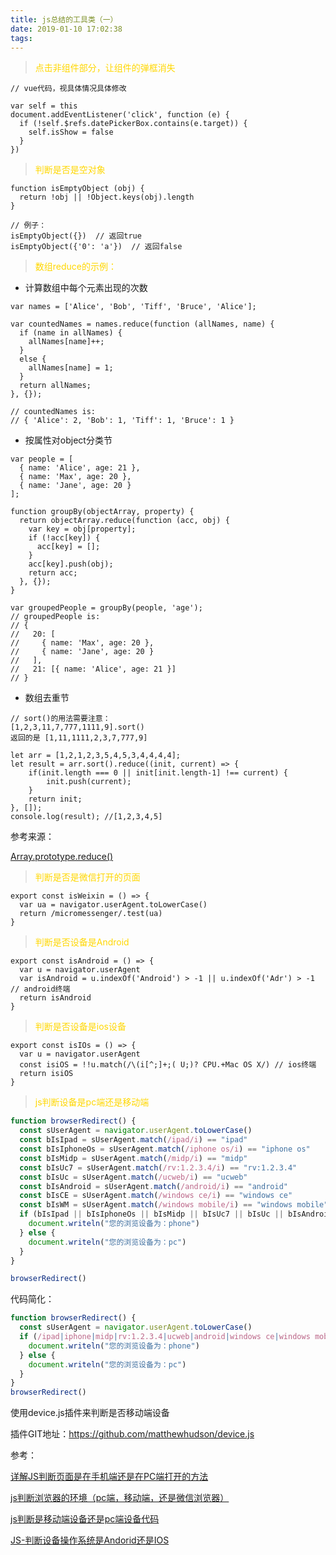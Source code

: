 ```yaml
---
title: js总结的工具类（一）
date: 2019-01-10 17:02:38
tags:
---
```


> <font color="gold">点击非组件部分，让组件的弹框消失</font>

```
// vue代码，视具体情况具体修改

var self = this
document.addEventListener('click', function (e) {
  if (!self.$refs.datePickerBox.contains(e.target)) {
    self.isShow = false
  }
})

```

> <font color="gold">判断是否是空对象</font>

```
function isEmptyObject (obj) {
  return !obj || !Object.keys(obj).length
}

// 例子：
isEmptyObject({})  // 返回true
isEmptyObject({'0': 'a'})  // 返回false
```

> <font color="gold">数组reduce的示例：</font>
- 计算数组中每个元素出现的次数
```
var names = ['Alice', 'Bob', 'Tiff', 'Bruce', 'Alice'];

var countedNames = names.reduce(function (allNames, name) { 
  if (name in allNames) {
    allNames[name]++;
  }
  else {
    allNames[name] = 1;
  }
  return allNames;
}, {});

// countedNames is:
// { 'Alice': 2, 'Bob': 1, 'Tiff': 1, 'Bruce': 1 }
```
- 按属性对object分类节
```
var people = [
  { name: 'Alice', age: 21 },
  { name: 'Max', age: 20 },
  { name: 'Jane', age: 20 }
];

function groupBy(objectArray, property) {
  return objectArray.reduce(function (acc, obj) {
    var key = obj[property];
    if (!acc[key]) {
      acc[key] = [];
    }
    acc[key].push(obj);
    return acc;
  }, {});
}

var groupedPeople = groupBy(people, 'age');
// groupedPeople is:
// { 
//   20: [
//     { name: 'Max', age: 20 }, 
//     { name: 'Jane', age: 20 }
//   ], 
//   21: [{ name: 'Alice', age: 21 }] 
// }
```

- 数组去重节
```
// sort()的用法需要注意：
[1,2,3,11,7,777,1111,9].sort()
返回的是 [1,11,1111,2,3,7,777,9]

let arr = [1,2,1,2,3,5,4,5,3,4,4,4,4];
let result = arr.sort().reduce((init, current) => {
    if(init.length === 0 || init[init.length-1] !== current) {
        init.push(current);
    }
    return init;
}, []);
console.log(result); //[1,2,3,4,5]
```
参考来源：

[Array.prototype.reduce()](https://developer.mozilla.org/zh-CN/docs/Web/JavaScript/Reference/Global_Objects/Array/Reduce)

> <font color="gold">判断是否是微信打开的页面</font>
```
export const isWeixin = () => {
  var ua = navigator.userAgent.toLowerCase()
  return /micromessenger/.test(ua)
}
```

> <font color="gold">判断是否设备是Android</font>
```
export const isAndroid = () => {
  var u = navigator.userAgent
  var isAndroid = u.indexOf('Android') > -1 || u.indexOf('Adr') > -1  // android终端
  return isAndroid
}
```

> <font color="gold">判断是否设备是ios设备</font>
```
export const isIOs = () => {
  var u = navigator.userAgent
  const isiOS = !!u.match(/\(i[^;]+;( U;)? CPU.+Mac OS X/) // ios终端
  return isiOS
}
```

> <font color="gold">js判断设备是pc端还是移动端</font>
```js
function browserRedirect() {
  const sUserAgent = navigator.userAgent.toLowerCase()
  const bIsIpad = sUserAgent.match(/ipad/i) == "ipad"
  const bIsIphoneOs = sUserAgent.match(/iphone os/i) == "iphone os"
  const bIsMidp = sUserAgent.match(/midp/i) == "midp"
  const bIsUc7 = sUserAgent.match(/rv:1.2.3.4/i) == "rv:1.2.3.4"
  const bIsUc = sUserAgent.match(/ucweb/i) == "ucweb"
  const bIsAndroid = sUserAgent.match(/android/i) == "android"
  const bIsCE = sUserAgent.match(/windows ce/i) == "windows ce"
  const bIsWM = sUserAgent.match(/windows mobile/i) == "windows mobile"
  if (bIsIpad || bIsIphoneOs || bIsMidp || bIsUc7 || bIsUc || bIsAndroid || bIsCE || bIsWM) {
    document.writeln("您的浏览设备为：phone")
  } else {
    document.writeln("您的浏览设备为：pc")
  }
}

browserRedirect()
```
代码简化：
```js
function browserRedirect() {
  const sUserAgent = navigator.userAgent.toLowerCase()
  if (/ipad|iphone|midp|rv:1.2.3.4|ucweb|android|windows ce|windows mobile/.test(sUserAgent)) {
    document.writeln("您的浏览设备为：phone")
  } else {
    document.writeln("您的浏览设备为：pc")
  }
}
browserRedirect()
```
使用device.js插件来判断是否移动端设备

插件GIT地址：https://github.com/matthewhudson/device.js

参考：

[详解JS判断页面是在手机端还是在PC端打开的方法](https://www.jb51.net/article/160272.htm)

[js判断浏览器的环境（pc端，移动端，还是微信浏览器）](https://www.jb51.net/article/178066.htm)

[js判断是移动端设备还是pc端设备代码](https://www.51xuediannao.com/javascript/jspdsyddsbhspcdsbdm_996.html)

[JS-判断设备操作系统是Andorid还是IOS](https://blog.csdn.net/wang704987562/article/details/85227319)